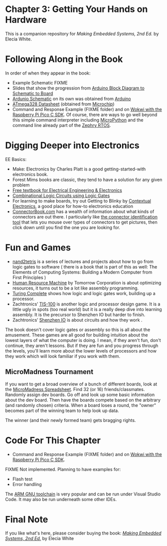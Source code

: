 # Chapter 3: Getting Your Hands on Hardware
This is a companion repository for _Making Embedded Systems, 2nd Ed._ by Elecia White. 


# Following Along in the Book
In order of when they appear in the book:
 * Example Schematic FIXME
 * Slides that show the progression from [Arduino Block Diagram to Schematic to Board](ArduinoBlockDiagramToSchematics.pdf) 
 * [Ardunio Schematic](UNO-TH_Rev3e_sch.pdf) on its own was obtained from [Arduino](https://content.arduino.cc/assets/UNO-TH_Rev3e_sch.pdf)
 * [ATmega328 Datasheet](ATmega48A-PA-88A-PA-168A-PA-328-P-DS-DS40002061B.pdf) (obtained from [Microchip](https://www.microchip.com/en-us/product/ATmega328#document-table))
  * Command and Response Example (FIXME folder) and on [Wokwi with the Raspberry Pi Pico C SDK](https://wokwi.com/projects/324879108372693587). Of course, there are ways to go well beyond this simple command interpreter including [MicroPython](https://micropython.org/) and the command line already part of the [Zephry RTOS](https://docs.zephyrproject.org/latest/services/shell/index.html).

# Digging Deeper into Electronics
EE Basics:
 * Make: Electronics by Charles Platt is a good getting-started-with electronics book. 
 * Forest Mims books are classic, they tend to have a solution for any given problem
 * [Free textbook for Electrical Engineering & Electronics](https://www.allaboutcircuits.com/textbook/)
 * [Combinational Logic Circuits using Logic Gates](https://www.electronics-tutorials.ws/combination/comb_1.html)
* For learning to make boards, try out Getting to Blinky by [Contextual Electronics](https://contextualelectronics.com/), a good place for how-to electronics education
* [ConnectorBook.com](https://connectorbook.com/) has a wealth of information about what kinds of connectors are out there. I particularly like [the connector identification tool](https://connectorbook.com/identification.html?m=NN) that lets you mouse over types of connectors to get pictures, then click down until you find the one you are looking for.

 # Fun and  Games
  * [nand2tetris](https://www.nand2tetris.org/) is a series of lectures and projects about how to go from logic gates to software ( there is a book that is part of this as well: The Elements of Computing Systems: Building a Modern Computer from First Principles )
  * [Human Resource Machine]((https://tomorrowcorporation.com/humanresourcemachine)) by Tomorrow Corporation is about optimizing resources, it turns out to be a lot like assembly programming.
  * [Turing Complete](https://store.steampowered.com/app/1444480/Turing_Complete/) shows how logic and logic gates work, building up a processor. 
  * Zachtronics’ [TIS-100]((https://www.zachtronics.com/tis-100/)) is another logic and processor design game. It is a little ugly in spots (too real world) but it is a really deep dive into learning assembly. It is the precursor to Shenzhen IO but  harder to finish.
  * Zachtronics’ [Shenzhen IO](https://www.zachtronics.com/shenzhen-io/) is about circuits and how they work .

The book doesn't cover logic gates or assembly so this is all about the amusement. These games are all good for building intuition about the lowest layers of what the computer is doing. I mean, if they aren't fun, don't continue, they aren't lessons. But if they are fun and you progress through the levels, you'll learn more about the lower levels of processors and how they work which will look familiar if you work with them. 

## MicroMadness Tournament
If you want to get a broad overview of a bunch of different boards, look at the [MicroMadness Spreadsheet](MicroMadnessTournament.xlsx). Find 32 (or 16) friends/classmates. Randomly assign dev boards. Go off and look up some basic information about the dev board. Then have the boards compete based on the arbitrary (and randomly chosen) criteria. When a board loses a round, the "owner" becomes part of the winning team to help look up data. 

The winner (and their newly formed team) gets bragging rights. 

# Code For This Chapter
  * Command and Response Example (FIXME folder) and on [Wokwi with the Raspberry Pi Pico C SDK](https://wokwi.com/projects/324879108372693587).

FIXME
Not implemented. Planning to have examples for:
  * Flash test
  * Error handling


The [ARM GNU toolchain](https://developer.arm.com/Tools%20and%20Software/GNU%20Toolchain) is very popular and can be run under Visual Studio Code. It may also be run underneath some other IDEs. 

# Final Note
If you like what's here, please consider buying the book: [_Making Embedded Systems, 2nd Ed._](https://learning.oreilly.com/library/view/making-embedded-systems/9781098151539/) by Elecia White

